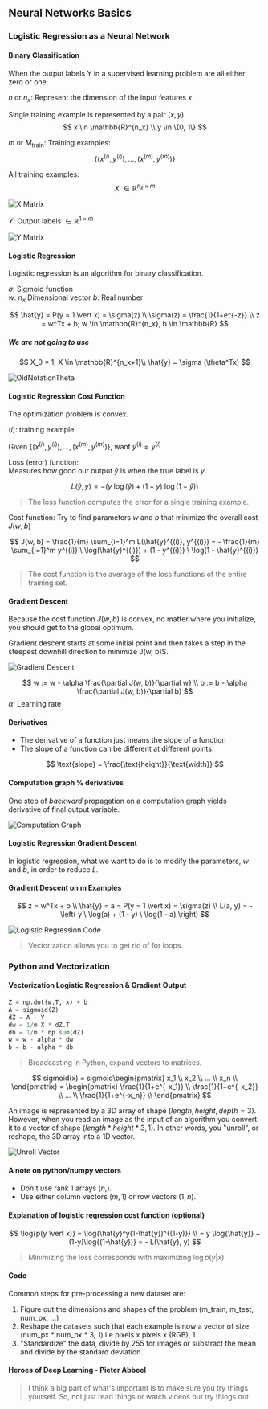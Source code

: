 ## Neural Networks Basics
### Logistic Regression as a Neural Network
#### Binary Classification
When the output labels Y in a supervised learning problem are all either zero or one.

$n$ or $n_x$: Represent the dimension of the input features $x$.

Single training example is represented by a pair $(x, y)$
$$
x \in \mathbb{R}^{n_x} \\ y \in \{0, 1\}
$$

$m$ or $M_{\text{train}}$: Training examples:
$$
\{(x^{(i)}, y^{(i)}), ..., (x^{(m)}, y^{(m)}) \}
$$

All training examples:
$$
X \ \in \mathbb{R}^{n_x \times m}
$$

![X Matrix](img/XMatrix.png)

$Y$: Output labels $\in \mathbb{R}^{1 \times m}$

![Y Matrix](img/YMatrix.png)

#### Logistic Regression
Logistic regression is an algorithm for binary classification.

$\sigma$: Sigmoid function  
$w$: $n_x$ Dimensional vector
$b$: Real number

$$
\hat{y} = P(y = 1 \vert x) = \sigma(z) \\
\sigma(z) = \frac{1}{1+e^{-z}} \\
z = w^Tx + b; w \in \mathbb{R}^{n_x}, b \in \mathbb{R}
$$

##### We are not going to use
$$
X_0 = 1; X \in \mathbb{R}^{n_x+1}\\
\hat{y} = \sigma (\theta^Tx)
$$  

![OldNotationTheta](img/OldNotationTheta.png)

#### Logistic Regression Cost Function
The optimization problem is convex.

$(i)$: training example

Given $\{(x^{(i)}, y^{(i)}), ..., (x^{(m)}, y^{(m)}) \}$, want $\hat{y}^{(i)} \approx y^{(i)}$

Loss (error) function:  
Measures how good our output $\hat{y}$ is when the true label is $y$.

$$
L(\hat{y}, y) = - \left( y \ \log(\hat{y}) + (1 - y) \ \log(1 - \hat{y}) \right)
$$

> The loss function computes the error for a single training example.

Cost function:
Try to find parameters $w$ and $b$ that minimize the overall cost $J(w, b)$

$$
J(w, b) = \frac{1}{m} \sum_{i=1}^m L(\hat{y}^{(i)}, y^{(i)}) = - \frac{1}{m} \sum_{i=1}^m y^{(i)} \ \log(\hat{y}^{(i)}) + (1 - y^{(i)}) \ \log(1 - \hat{y}^{(i)})
$$

>  The cost function is the average of the loss functions of the entire training set.

#### Gradient Descent
Because the cost function $J(w, b)$ is convex, no matter where you initialize, you should get to the global optimum.

Gradient descent starts at some initial point and then takes a step in the steepest downhill direction to minimize J(w, b)$.  

![Gradient Descent](img/GradientDescent.png)

$$
w := w - \alpha  \frac{\partial J(w, b)}{\partial w} \\
b := b - \alpha  \frac{\partial J(w, b)}{\partial b}
$$
$\alpha$: Learning rate

#### Derivatives
- The derivative of a function just means the slope of a function
- The slope of a function can be different at different points.

$$
\text{slope} = \frac{\text{height}}{\text{width}}
$$

#### Computation graph % derivatives
One step of *backward* propagation on a computation graph yields derivative of final output variable.

![Computation Graph](img/ComputationGraph.png)

#### Logistic Regression Gradient Descent
In logistic regression, what we want to do is to modify the parameters, $w$ and $b$, in order to reduce $L$.

#### Gradient Descent on m Examples
$$
z = w^Tx + b \\
\hat{y} = a = P(y = 1 \vert x) = \sigma(z) \\
L(a, y) = - \left( y \ \log(a) + (1 - y) \ \log(1 - a) \right)
$$

![Logistic Regression Code](img/LogisticRegressionCode.png)

> Vectorization allows you to get rid of for loops.

### Python and Vectorization
#### Vectorization Logistic Regression & Gradient Output
```python
Z = np.dot(w.T, x) + b
A = sigmoid(Z)
dZ = A - Y
dw = 1/m X * dZ.T
db = 1/m * np.sum(dZ)
w = w - alpha * dw
b = b - alpha * db
```
> Broadcasting in Python, expand vectors to matrices.

$$
sigmoid(x) = sigmoid\begin{pmatrix}
  x_1  \\
  x_2  \\
  ...  \\
  x_n  \\
\end{pmatrix} = \begin{pmatrix}
    \frac{1}{1+e^{-x_1}}  \\
    \frac{1}{1+e^{-x_2}}  \\
    ...  \\
    \frac{1}{1+e^{-x_n}}  \\
\end{pmatrix}
$$

An image is represented by a 3D array of shape $(length, height, depth = 3)$. However, when you read an image as the input of an algorithm you convert it to a vector of shape $(length*height*3, 1)$. In other words, you "unroll", or reshape, the 3D array into a 1D vector.

![Unroll Vector](img/UnrollVector.png)

#### A note on python/numpy vectors
- Don't use rank 1 arrays $(n, )$.
- Use either column vectors $(m, 1)$ or row vectors $(1, n)$.

#### Explanation of logistic regression cost function (optional)
$$
\log{p(y \vert x)} = \log{\hat{y}^y(1-\hat{y})^{(1-y)}} \\ = y \log{\hat{y}} + (1-y)\log{(1-\hat{y})} = - L(\hat{y}, y)
$$
> Minimizing the loss corresponds with maximizing $\log{p(y \vert x)}$

#### Code
Common steps for pre-processing a new dataset are:
1. Figure out the dimensions and shapes of the problem (m_train, m_test, num_px, ...)
1. Reshape the datasets such that each example is now a vector of size (num_px * num_px * 3, 1) i.e pixels x pixels x (RGB), 1
1. "Standardize" the data, divide by 255 for images or substract the mean and divide by the standard deviation.

#### Heroes of Deep Learning - Pieter Abbeel
> I think a big part of what's important is to make sure you try things yourself. So, not just read things or watch videos but try things out.
